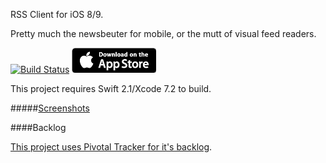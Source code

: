 RSS Client for iOS 8/9.

Pretty much the newsbeuter for mobile, or the mutt of visual feed readers.

[![Build Status](https://api.travis-ci.org/younata/RSSClient.svg)](https://travis-ci.org/younata/RSSClient) [![App Store](assets/appstore.png)](http://appsto.re/us/wJqT3.i)

This project requires Swift 2.1/Xcode 7.2 to build.

#####[Screenshots](http://imgur.com/a/YFibl)


####Backlog

[This project uses Pivotal Tracker for it's backlog](https://www.pivotaltracker.com/n/projects/1423142).

